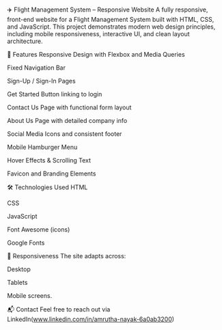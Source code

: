 ✈️ Flight Management System – Responsive Website
A fully responsive, front-end website for a Flight Management System built with HTML, CSS, and JavaScript. This project demonstrates modern web design principles, including mobile responsiveness, interactive UI, and clean layout architecture.

🚀 Features
Responsive Design with Flexbox and Media Queries

Fixed Navigation Bar

Sign-Up / Sign-In Pages

Get Started Button linking to login

Contact Us Page with functional form layout

About Us Page with detailed company info

Social Media Icons and consistent footer

Mobile Hamburger Menu

Hover Effects & Scrolling Text

Favicon and Branding Elements

🛠️ Technologies Used
HTML

CSS

JavaScript

Font Awesome (icons)

Google Fonts

📱 Responsiveness
The site adapts across:

Desktop

Tablets

Mobile screens.

📬 Contact
Feel free to reach out via LinkedIn(www.linkedin.com/in/amrutha-nayak-6a0ab3200)




